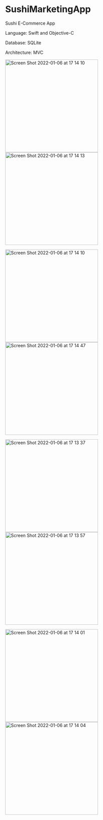 # SushiMarketingApp

Sushi E-Commerce App


Language:
Swift and
Objective-C

Database:
SQLite

Architecture: MVC


<img width="295" alt="Screen Shot 2022-01-06 at 17 14 10" src="https://user-images.githubusercontent.com/83357398/148396271-928e081d-9a28-4bf6-a741-11f4c893c8fc.png"><img width="295" alt="Screen Shot 2022-01-06 at 17 14 13" src="https://user-images.githubusercontent.com/83357398/148396284-fc529a48-50bd-491b-9e0a-c700aec71a09.png">


<img width="295" alt="Screen Shot 2022-01-06 at 17 14 10" src="https://user-images.githubusercontent.com/83357398/148396319-a0b5f5d8-a055-428f-a851-41f0289e13f7.png"><img width="295" alt="Screen Shot 2022-01-06 at 17 14 47" src="https://user-images.githubusercontent.com/83357398/148396327-4160e485-ea56-4688-bf12-8c1e36da8011.png">


<img width="295" alt="Screen Shot 2022-01-06 at 17 13 37" src="https://user-images.githubusercontent.com/83357398/148396365-ea5a23bb-1128-4365-a2f0-ae791b2d90de.png"><img width="295" alt="Screen Shot 2022-01-06 at 17 13 57" src="https://user-images.githubusercontent.com/83357398/148396390-51aa4f9a-5ed0-4851-a37f-0c85b1febc77.png">

<img width="295" alt="Screen Shot 2022-01-06 at 17 14 01" src="https://user-images.githubusercontent.com/83357398/148396451-67ee5922-2010-4a54-b16f-85a8be437c6c.png"><img width="295" alt="Screen Shot 2022-01-06 at 17 14 04" src="https://user-images.githubusercontent.com/83357398/148396465-e4b49783-83a6-4a19-b93f-a0923e918411.png">
